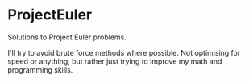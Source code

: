 # ProjectEuler

Solutions to Project Euler problems.

I'll try to avoid brute force methods where possible. Not optimising for
speed or anything, but rather just trying to improve my math and programming skills.
